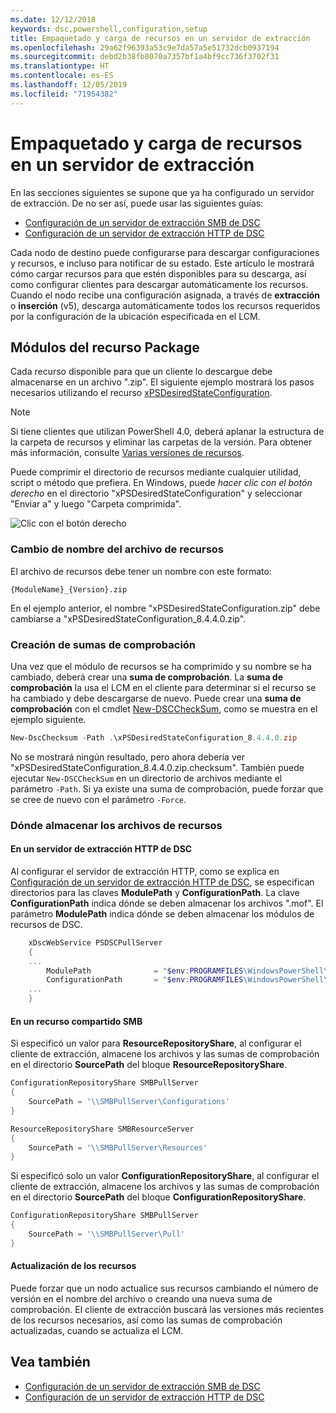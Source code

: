 ```yaml
---
ms.date: 12/12/2018
keywords: dsc,powershell,configuration,setup
title: Empaquetado y carga de recursos en un servidor de extracción
ms.openlocfilehash: 29a62f96393a53c9e7da57a5e51732dcb0937194
ms.sourcegitcommit: debd2b38fb8070a7357bf1a4bf9cc736f3702f31
ms.translationtype: HT
ms.contentlocale: es-ES
ms.lasthandoff: 12/05/2019
ms.locfileid: "71954382"
---
```

# <a name="package-and-upload-resources-to-a-pull-server"></a>Empaquetado y carga de recursos en un servidor de extracción

En las secciones siguientes se supone que ya ha configurado un servidor de extracción. De no ser así, puede usar las siguientes guías:

- [Configuración de un servidor de extracción SMB de DSC](pullServerSmb.md)
- [Configuración de un servidor de extracción HTTP de DSC](pullServer.md)

Cada nodo de destino puede configurarse para descargar configuraciones y recursos, e incluso para notificar de su estado. Este artículo le mostrará cómo cargar recursos para que estén disponibles para su descarga, así como configurar clientes para descargar automáticamente los recursos. Cuando el nodo recibe una configuración asignada, a través de **extracción** o **inserción** (v5), descarga automáticamente todos los recursos requeridos por la configuración de la ubicación especificada en el LCM.

## <a name="package-resource-modules"></a>Módulos del recurso Package

Cada recurso disponible para que un cliente lo descargue debe almacenarse en un archivo ".zip". El siguiente ejemplo mostrará los pasos necesarios utilizando el recurso [xPSDesiredStateConfiguration](https://www.powershellgallery.com/packages/xPSDesiredStateConfiguration/8.4.0.0).

> [!NOTE]
> Si tiene clientes que utilizan PowerShell 4.0, deberá aplanar la estructura de la carpeta de recursos y eliminar las carpetas de la versión. Para obtener más información, consulte [Varias versiones de recursos](../configurations/import-dscresource.md#multiple-resource-versions).

Puede comprimir el directorio de recursos mediante cualquier utilidad, script o método que prefiera. En Windows, puede *hacer clic con el botón derecho* en el directorio "xPSDesiredStateConfiguration" y seleccionar "Enviar a" y luego "Carpeta comprimida".

![Clic con el botón derecho](../media/right-click.gif)

### <a name="naming-the-resource-archive"></a>Cambio de nombre del archivo de recursos

El archivo de recursos debe tener un nombre con este formato:

```
{ModuleName}_{Version}.zip
```

En el ejemplo anterior, el nombre "xPSDesiredStateConfiguration.zip" debe cambiarse a "xPSDesiredStateConfiguration_8.4.4.0.zip".

### <a name="create-checksums"></a>Creación de sumas de comprobación

Una vez que el módulo de recursos se ha comprimido y su nombre se ha cambiado, deberá crear una **suma de comprobación**.  La **suma de comprobación** la usa el LCM en el cliente para determinar si el recurso se ha cambiado y debe descargarse de nuevo. Puede crear una **suma de comprobación** con el cmdlet [New-DSCCheckSum](/powershell/module/PSDesiredStateConfiguration/New-DSCCheckSum), como se muestra en el ejemplo siguiente.

```powershell
New-DscChecksum -Path .\xPSDesiredStateConfiguration_8.4.4.0.zip
```

No se mostrará ningún resultado, pero ahora debería ver "xPSDesiredStateConfiguration_8.4.4.0.zip.checksum". También puede ejecutar `New-DSCCheckSum` en un directorio de archivos mediante el parámetro `-Path`. Si ya existe una suma de comprobación, puede forzar que se cree de nuevo con el parámetro `-Force`.

### <a name="where-to-store-resource-archives"></a>Dónde almacenar los archivos de recursos

#### <a name="on-a-dsc-http-pull-server"></a>En un servidor de extracción HTTP de DSC

Al configurar el servidor de extracción HTTP, como se explica en [Configuración de un servidor de extracción HTTP de DSC](pullServer.md), se especifican directorios para las claves **ModulePath** y **ConfigurationPath**. La clave **ConfigurationPath** indica dónde se deben almacenar los archivos ".mof". El parámetro **ModulePath** indica dónde se deben almacenar los módulos de recursos de DSC.

```powershell
    xDscWebService PSDSCPullServer
    {
    ...
        ModulePath              = "$env:PROGRAMFILES\WindowsPowerShell\DscService\Modules"
        ConfigurationPath       = "$env:PROGRAMFILES\WindowsPowerShell\DscService\Configuration"
    ...
    }

```

#### <a name="on-an-smb-share"></a>En un recurso compartido SMB

Si especificó un valor para **ResourceRepositoryShare**, al configurar el cliente de extracción, almacene los archivos y las sumas de comprobación en el directorio **SourcePath** del bloque **ResourceRepositoryShare**.

```powershell
ConfigurationRepositoryShare SMBPullServer
{
    SourcePath = '\\SMBPullServer\Configurations'
}

ResourceRepositoryShare SMBResourceServer
{
    SourcePath = '\\SMBPullServer\Resources'
}
```

Si especificó solo un valor **ConfigurationRepositoryShare**, al configurar el cliente de extracción, almacene los archivos y las sumas de comprobación en el directorio **SourcePath** del bloque **ConfigurationRepositoryShare**.

```powershell
ConfigurationRepositoryShare SMBPullServer
{
    SourcePath = '\\SMBPullServer\Pull'
}
```

#### <a name="updating-resources"></a>Actualización de los recursos

Puede forzar que un nodo actualice sus recursos cambiando el número de versión en el nombre del archivo o creando una nueva suma de comprobación. El cliente de extracción buscará las versiones más recientes de los recursos necesarios, así como las sumas de comprobación actualizadas, cuando se actualiza el LCM.

## <a name="see-also"></a>Vea también

- [Configuración de un servidor de extracción SMB de DSC](pullServerSmb.md)
- [Configuración de un servidor de extracción HTTP de DSC](pullServer.md)

